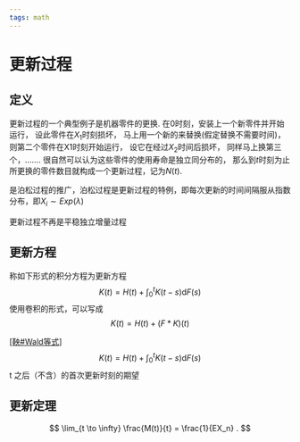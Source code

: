```yaml
---
tags: math
---
```

# 更新过程

## 定义

更新过程的一个典型例子是机器零件的更换. 在0时刻，安装上一个新零件并开始运行， 设此零件在$X_1$时刻损坏， 马上用一个新的来替换(假定替换不需要时间)， 则第二个零件在X1时刻开始运行， 设它在经过$X_2$时间后损坏， 同样马上换第三个，……. 很自然可以认为这些零件的使用寿命是独立同分布的， 那么到$t$时刻为止所更换的零件数目就构成一个更新过程，记为$N(t)$.

是泊松过程的推广，泊松过程是更新过程的特例，即每次更新的时间间隔服从指数分布，即$X_i\sim Exp(\lambda)$

更新过程不再是平稳独立增量过程

## 更新方程

称如下形式的积分方程为更新方程
$$
K(t) = H(t) + \int_0^t K(t-s)\mathrm{d}F(s)
$$
使用卷积的形式，可以写成
$$
K(t) = H(t) + (F*K)(t)
$$

[[鞅#Wald等式]]
$$
K(t) = H(t) + \int_0^t K(t-s) \mathrm{d}F(s)
$$
t 之后（不含）的首次更新时刻的期望

## 更新定理

$$
  \lim_{t \to \infty} \frac{M(t)}{t}
  = \frac{1}{EX_n} .
$$

[//begin]: # "Autogenerated link references for markdown compatibility"
[鞅#Wald等式]: 鞅.md "鞅"
[//end]: # "Autogenerated link references"
